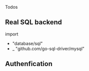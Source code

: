Todos


## Real SQL backend

import 

* 	"database/sql"
* 	_ "github.com/go-sql-driver/mysql"


## Authenfication